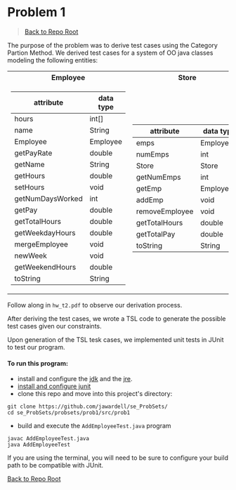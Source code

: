 # Problem 1

> <a href="https://github.com/jawardell/se_ProbSets">Back to Repo Root</a>


The purpose of the problem was to derive test cases using the Category Partion Method. 
We derived test cases for a system of OO java classes modeling the following entities:
<center>
<table>
<tr><th>Employee</th><th>Store</th></tr>
<tr><td>

|attribute   |data type   |
|---|---|
|hours              |int[]   |
|name               |String   |
|Employee           |Employee  |
|getPayRate         |double   |
|getName            |String   |
|getHours           |double   |
|setHours           |void   |
|getNumDaysWorked   |int   |
|getPay   |double   |
|getTotalHours   |double   |
|getWeekdayHours   |double   |
|mergeEmployee   |void   |
|newWeek   |void   |
|getWeekendHours   |double   |
|toString   |String   |

</td><td>

|attribute|data type|
|---|---|
|emps|Employee[]|
|numEmps|int|
|Store|Store|
|getNumEmps|int|
|getEmp|Employee|
|addEmp|void|
|removeEmployee|void|
|getTotalHours|double|
|getTotalPay|double|
|toString|String|

</td></tr> </table>
</center>


Follow along in `hw_t2.pdf` to observe our derivation process. 

After deriving the test cases, we wrote a TSL code to generate the possible 
test cases given our constraints. 

Upon generation of the TSL tesk cases, we 
implemented unit tests in JUnit to test our program. 

#### To run this program: 

* install and configure the <a href="https://www.oracle.com/technetwork/java/javase/downloads/index.html">jdk</a>
 and the <a href="https://www.java.com/en/download/windows-64bit.jsp">jre</a>.</br>
* <a href="https://junit.org/junit4/faq.html/#started_1">install and configure junit</a></br>
* clone this repo and move into this project's directory: 
```shell
git clone https://github.com/jawardell/se_ProbSets/
cd se_ProbSets/probsets/prob1/src/prob1
``` 
* build and execute the `AddEmployeeTest.java` program
```shell
javac AddEmployeeTest.java
java AddEmployeeTest
```
If you are using the terminal, you will need to be sure to configure your build path 
to be compatible with JUnit. 

<a href="https://github.com/jawardell/se_ProbSets">Back to Repo Root</a>



